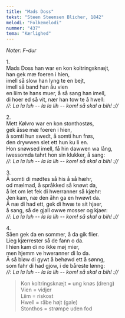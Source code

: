 ```yaml
---
title: "Mads Doss"
tekst: "Steen Steensen Blicher, 1842"
melodi: "Folkemelodi"
nummer: "437"
tema: "Kærlighed"
---
```

*Noter: F-dur* <br>

1\.\
Mads Doss han war en kon koltringsknæjt,<br>
han gek mæ foeren i hien,<br>
imell så slow han lyng te en bejt,<br>
imell så band han åu vien<br>
en liim te hans muer, å så sang han imell,<br>
di hoer ed så vit, nær han tow te å hwell:<br>
*//: La la luh -- la la lih -- kom! så skal a bih! ://* <br>

2\.\
Mett Kølvro war en kon stonthostøs,<br>
gek åsse mæ foeren i hien,<br>
å somti hun swedt, å somti hun frøs,<br>
den drywwen slet ett hun ku li en.<br>
Hon snøwsed imell, få hin dawwen wa lång,<br>
iwessomda tahrt hon sin klukker, å sang:<br>
*//: La la luh -- la la lih -- kom! så skal a bih! ://* <br>

3\.\
Å somti di mødtes så his å så hæhr,<br>
od mælmad, å språkked så knøwt da,<br>
å let om let fek di hwerranner så kjæhr:<br>
Jen kam, næ den åhn ga en hwøwt da.<br>
Å næ di had ett, gek di hwæ te sit hjaer,<br>
å sang, så de gjall owwe mosser og kjaer:<br>
*//: La la luh -- la la lih -- kom! så skal a bih! ://* <br>

4\.\
Såen gek da en sommer, å da gik flier.<br>
Lieg kjærrester så de fann o da.<br>
I hien kam di no ikke møj mier,<br>
men hjemm ve hweranner di lo da.<br>
Å så bløw di gywt å behøwd ett å sønng,<br>
som fahr di had gjow, i de båreste lønng:<br>
*//: La la luh -- la la lih -- kom! så skal a bih! ://* <br>

> Kon koltringsknæjt = ung knøs (dreng) <br>
> Vien = vidjer <br>
> Liim = riskost <br>
> Hwell = råbe højt (gale) <br>
> Stonthos = strømpe uden fod <br>
